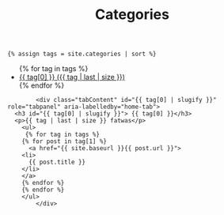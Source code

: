 ﻿---
title: Categories
layout: page
active: categories
permalink: /categorys/
---

    {% assign tags = site.categories | sort %}
<ul id="tabs">
    {% for tag in tags %}
    <li><a class="nav-link" id="{{category}}" data-toggle="tab" href="#{{ tag[0] | slugify }}">
      <span class="fa fa-folder-open" aria-hidden="true"> 
        {{ tag[0] }} ({{ tag | last | size }})
      </span>
    </a></li>
    {% endfor %}
</ul>

            <div class="tabContent" id="{{ tag[0] | slugify }}" role="tabpanel" aria-labelledby="home-tab">
      <h3 id="{{ tag[0] | slugify }}"> {{ tag[0] }}</h3>
      <p>{{ tag | last | size }} fatwas</p>
        <ul>
         {% for tag in tags %} 
        {% for post in tag[1] %}
          <a href="{{ site.baseurl }}{{ post.url }}">
        <li>
          {{ post.title }}
        </li>
        </a>
        {% endfor %}
        {% endfor %}
        </ul>
            </div>

